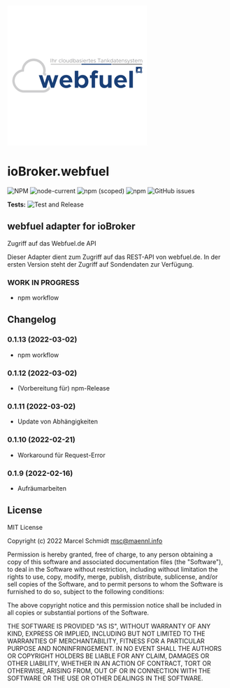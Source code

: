 ![Logo](admin/webfuel.png)

# ioBroker.webfuel

![NPM](https://img.shields.io/npm/l/@maennl/iobroker.webfuel)
![node-current](https://img.shields.io/node/v/@maennl/iobroker.webfuel)
![npm (scoped)](https://img.shields.io/npm/v/@maennl/iobroker.webfuel)
![npm](https://img.shields.io/npm/dt/@maennl/iobroker.webfuel)
![GitHub issues](https://img.shields.io/github/issues/maennl/ioBroker.webfuel)

**Tests:** ![Test and Release](https://github.com/maennl/ioBroker.webfuel/workflows/Test%20and%20Release/badge.svg)

## webfuel adapter for ioBroker

Zugriff auf das Webfuel.de API

Dieser Adapter dient zum Zugriff auf das REST-API von webfuel.de.
In der ersten Version steht der Zugriff auf Sondendaten zur Verfügung.

<!--  
    Placeholder for the next version (at the beginning of the line):
    ### **WORK IN PROGRESS**
-->

### **WORK IN PROGRESS**

- npm workflow

## Changelog

### 0.1.13 (2022-03-02)

- npm workflow

### 0.1.12 (2022-03-02)

- (Vorbereitung für) npm-Release

### 0.1.11 (2022-03-02)

- Update von Abhängigkeiten

### 0.1.10 (2022-02-21)

- Workaround für Request-Error

### 0.1.9 (2022-02-16)

- Aufräumarbeiten

## License

MIT License

Copyright (c) 2022 Marcel Schmidt <msc@maennl.info>

Permission is hereby granted, free of charge, to any person obtaining a copy
of this software and associated documentation files (the "Software"), to deal
in the Software without restriction, including without limitation the rights
to use, copy, modify, merge, publish, distribute, sublicense, and/or sell
copies of the Software, and to permit persons to whom the Software is
furnished to do so, subject to the following conditions:

The above copyright notice and this permission notice shall be included in all
copies or substantial portions of the Software.

THE SOFTWARE IS PROVIDED "AS IS", WITHOUT WARRANTY OF ANY KIND, EXPRESS OR
IMPLIED, INCLUDING BUT NOT LIMITED TO THE WARRANTIES OF MERCHANTABILITY,
FITNESS FOR A PARTICULAR PURPOSE AND NONINFRINGEMENT. IN NO EVENT SHALL THE
AUTHORS OR COPYRIGHT HOLDERS BE LIABLE FOR ANY CLAIM, DAMAGES OR OTHER
LIABILITY, WHETHER IN AN ACTION OF CONTRACT, TORT OR OTHERWISE, ARISING FROM,
OUT OF OR IN CONNECTION WITH THE SOFTWARE OR THE USE OR OTHER DEALINGS IN THE
SOFTWARE.

